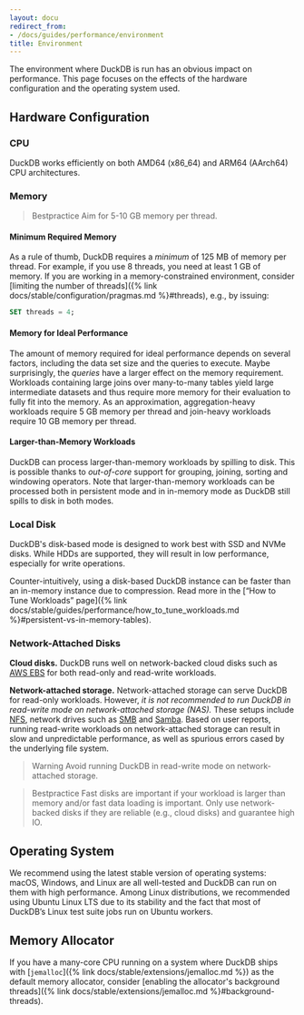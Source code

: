 ```yaml
---
layout: docu
redirect_from:
- /docs/guides/performance/environment
title: Environment
---
```


The environment where DuckDB is run has an obvious impact on performance. This page focuses on the effects of the hardware configuration and the operating system used.

## Hardware Configuration

### CPU

DuckDB works efficiently on both AMD64 (x86_64) and ARM64 (AArch64) CPU architectures.

### Memory

> Bestpractice Aim for 5-10 GB memory per thread.

#### Minimum Required Memory

As a rule of thumb, DuckDB requires a _minimum_ of 125 MB of memory per thread.
For example, if you use 8 threads, you need at least 1 GB of memory.
If you are working in a memory-constrained environment, consider [limiting the number of threads]({% link docs/stable/configuration/pragmas.md %}#threads), e.g., by issuing:

```sql
SET threads = 4;
```

#### Memory for Ideal Performance

The amount of memory required for ideal performance depends on several factors, including the data set size and the queries to execute.
Maybe surprisingly, the _queries_ have a larger effect on the memory requirement.
Workloads containing large joins over many-to-many tables yield large intermediate datasets and thus require more memory for their evaluation to fully fit into the memory.
As an approximation, aggregation-heavy workloads require 5 GB memory per thread and join-heavy workloads require 10 GB memory per thread.

#### Larger-than-Memory Workloads

DuckDB can process larger-than-memory workloads by spilling to disk.
This is possible thanks to _out-of-core_ support for grouping, joining, sorting and windowing operators.
Note that larger-than-memory workloads can be processed both in persistent mode and in in-memory mode as DuckDB still spills to disk in both modes.

### Local Disk

DuckDB's disk-based mode is designed to work best with SSD and NVMe disks. While HDDs are supported, they will result in low performance, especially for write operations.

Counter-intuitively, using a disk-based DuckDB instance can be faster than an in-memory instance due to compression.
Read more in the [“How to Tune Workloads” page]({% link docs/stable/guides/performance/how_to_tune_workloads.md %}#persistent-vs-in-memory-tables).

### Network-Attached Disks

**Cloud disks.** DuckDB runs well on network-backed cloud disks such as [AWS EBS](https://aws.amazon.com/ebs/) for both read-only and read-write workloads.

**Network-attached storage.**
Network-attached storage can serve DuckDB for read-only workloads.
However, _it is not recommended to run DuckDB in read-write mode on network-attached storage (NAS)._
These setups include [NFS](https://en.wikipedia.org/wiki/Network_File_System),
network drives such as [SMB](https://en.wikipedia.org/wiki/Server_Message_Block) and
[Samba](https://en.wikipedia.org/wiki/Samba_(software)).
Based on user reports, running read-write workloads on network-attached storage can result in slow and unpredictable performance,
as well as spurious errors cased by the underlying file system.

> Warning Avoid running DuckDB in read-write mode on network-attached storage.

> Bestpractice Fast disks are important if your workload is larger than memory and/or fast data loading is important. Only use network-backed disks if they are reliable (e.g., cloud disks) and guarantee high IO.

## Operating System

We recommend using the latest stable version of operating systems: macOS, Windows, and Linux are all well-tested and DuckDB can run on them with high performance. Among Linux distributions, we recommended using Ubuntu Linux LTS due to its stability and the fact that most of DuckDB’s Linux test suite jobs run on Ubuntu workers.

## Memory Allocator

If you have a many-core CPU running on a system where DuckDB ships with [`jemalloc`]({% link docs/stable/extensions/jemalloc.md %}) as the default memory allocator, consider [enabling the allocator's background threads]({% link docs/stable/extensions/jemalloc.md %}#background-threads).